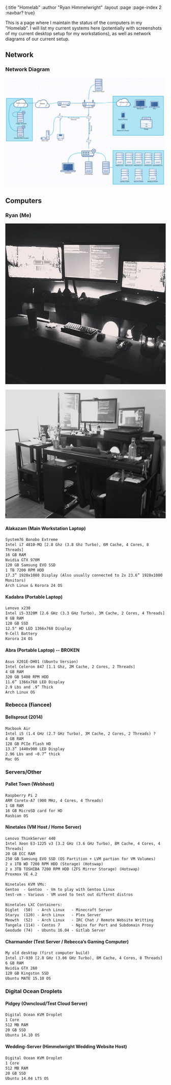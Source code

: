 {:title "Homelab"
:author "Ryan Himmelwright"
:layout :page
:page-index 2
:navbar? true}

This is a page where I maintain the status of the computers in my “Homelab”. I will list my current systems here (potentially with screenshots of my current desktop setup for my workstations), as well as network diagrams of our current setup.

## Network
### Network Diagram

![Himmelwright Network](../../img/homelab/NetworkDiagram.png)

## Computers

### Ryan (Me)

![Ryan's Desk](../../img/homelab/alakazam.jpg)

![Ryan's Workstation](../../img/homelab/workstation1.jpg)


#### Alakazam (Main Workstation Laptop)

    System76 Bonobo Extreme
    Intel i7 4810-MQ [2.8 Ghz (3.8 Ghz Turbo), 6M Cache, 4 Cores, 8 Threads]
    16 GB RAM
    Nvidia GTX 970M
    120 GB Samsung EVO SSD
    1 TB 7200 RPM HDD
    17.3” 1920x1080 Display (Also usually connected to 2x 23.6” 1920x1080 Monitors)
    Arch Linux & Korora 24 OS
	
#### Kadabra (Portable Laptop) 

    Lenovo x230
    Intel i5-3320M [2.6 GHz (3.3 GHz Turbo), 3M Cache, 2 Cores, 4 Threads]
    8 GB RAM
    120 GB SSD
    12.5" HD LED 1366x768 Display
    9-Cell Battery
    Korora 24 OS


#### Abra (Portable Laptop) -- BROKEN

    Asus X201E-DH01 (Ubuntu Version)
    Intel Celeron 847 [1.1 Ghz, 2M Cache, 2 Cores, 2 Threads]
    4 GB RAM
    320 GB 5400 RPM HDD
    11.6” 1366x768 LED Display
    2.9 Lbs and .9” Thick
    Arch Linux OS

### Rebecca (fiancee)

#### Bellsprout (2014)

    Macbook Air
    Intel i5 (1.4 GHz (2.7 GHz Turbo), 3M Cache, 2 Cores, 2 Threads) ?
    4 GB RAM
    128 GB PCIe Flash HD
    13.3” 1440x900 LED Display
    2.96 Lbs and ~0.7” thick
    Mac OS

### Servers/Other

#### Pallet Town (Webhost)

    Raspberry Pi 2
    ARM Coretx-A7 (900 MHz, 4 Cores, 4 Threads)
    1 GB RAM
    16 GB MicroSD card for HD
    Rasbian OS

#### Ninetales (VM Host / Home Server)

    Lenovo ThinkServer 440
    Intel Xeon E3-1225 v3 [3.2 GHz (3.6 GHz Turbo), 8M Cache, 4 Cores, 4 Threads]
    20 GB ECC RAM
    250 GB Samsung EVO SSD (OS Partition + LVM partion for VM Volumes)
    2 x 1TB WD 7200 RPM HDD (Storage) (Hotswap)
    2 x 3TB TOSHIBA 7200 RPM HDD (ZFS Mirror Storage) (Hotswap)
    Proxmox VE 4.2

    Ninetales KVM VMs:
    Gentoo  - Gentoo  - Vm to play with Gentoo Linux
    test-vm - Various - VM used to test out differnt distros

    Ninetales LXC Containers:
    Diglet  (50)  - Arch Linux   - Minecraft Server
    Staryu  (120) - Arch Linux   - Plex Server
    Meowth  (52)  - Arch Linux   - IRC Chat / Remote Website Writting
    Tangela (114) - Centos 7     - Nginx for Port and Subdomain Proxy
    Geodude (74)  - Ubuntu 16.04 - Gitlab Server


#### Charmander (Test Server / Rebecca’s Gaming Computer)

    My old desktop (first computer build)
    Intel i7-930 [2.8 GHz (3.06 GHz Turbo), 8M Cache, 4 Cores, 8 Threads]
    6 GB RAM
    Nvidia GTX 260
    120 GB Kingston SSD
    Ubuntu MATE 15.10 OS

### Digital Ocean Droplets

#### Pidgey (Owncloud/Test Cloud Server)

    Digital Ocean KVM Droplet
    1 Core
    512 MB RAM
    20 GB SSD
    Ubuntu 14.10 OS

#### Wedding-Server (Himmelwright Wedding Website Host)

    Digital Ocean KVM Droplet
    1 Core
    512 MB RAM
    20 GB SSD
    Ubuntu 14.04 LTS OS

